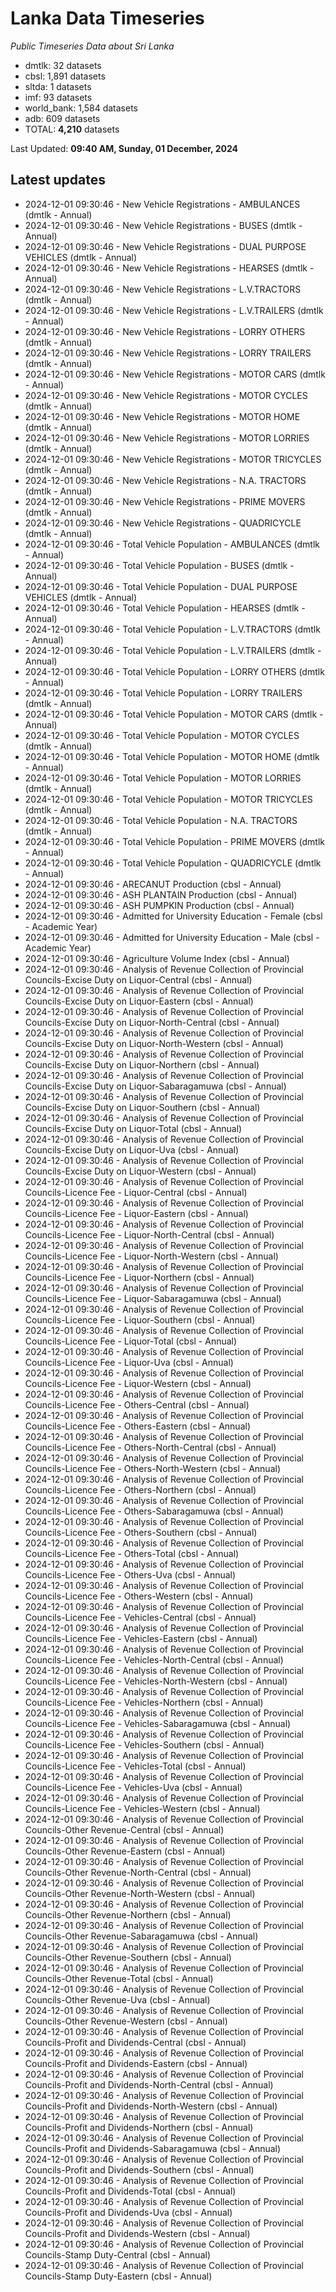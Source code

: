 # Lanka Data Timeseries
*Public Timeseries Data about Sri Lanka*

* dmtlk: 32 datasets
* cbsl: 1,891 datasets
* sltda: 1 datasets
* imf: 93 datasets
* world_bank: 1,584 datasets
* adb: 609 datasets
* TOTAL: **4,210** datasets

Last Updated: **09:40 AM, Sunday, 01 December, 2024**

## Latest updates

* 2024-12-01 09:30:46 - New Vehicle Registrations - AMBULANCES (dmtlk - Annual)
* 2024-12-01 09:30:46 - New Vehicle Registrations - BUSES (dmtlk - Annual)
* 2024-12-01 09:30:46 - New Vehicle Registrations - DUAL PURPOSE VEHICLES (dmtlk - Annual)
* 2024-12-01 09:30:46 - New Vehicle Registrations - HEARSES (dmtlk - Annual)
* 2024-12-01 09:30:46 - New Vehicle Registrations - L.V.TRACTORS (dmtlk - Annual)
* 2024-12-01 09:30:46 - New Vehicle Registrations - L.V.TRAILERS (dmtlk - Annual)
* 2024-12-01 09:30:46 - New Vehicle Registrations - LORRY OTHERS (dmtlk - Annual)
* 2024-12-01 09:30:46 - New Vehicle Registrations - LORRY TRAILERS (dmtlk - Annual)
* 2024-12-01 09:30:46 - New Vehicle Registrations - MOTOR CARS (dmtlk - Annual)
* 2024-12-01 09:30:46 - New Vehicle Registrations - MOTOR CYCLES (dmtlk - Annual)
* 2024-12-01 09:30:46 - New Vehicle Registrations - MOTOR HOME (dmtlk - Annual)
* 2024-12-01 09:30:46 - New Vehicle Registrations - MOTOR LORRIES (dmtlk - Annual)
* 2024-12-01 09:30:46 - New Vehicle Registrations - MOTOR TRICYCLES (dmtlk - Annual)
* 2024-12-01 09:30:46 - New Vehicle Registrations - N.A. TRACTORS (dmtlk - Annual)
* 2024-12-01 09:30:46 - New Vehicle Registrations - PRIME MOVERS (dmtlk - Annual)
* 2024-12-01 09:30:46 - New Vehicle Registrations - QUADRICYCLE (dmtlk - Annual)
* 2024-12-01 09:30:46 - Total Vehicle Population - AMBULANCES (dmtlk - Annual)
* 2024-12-01 09:30:46 - Total Vehicle Population - BUSES (dmtlk - Annual)
* 2024-12-01 09:30:46 - Total Vehicle Population - DUAL PURPOSE VEHICLES (dmtlk - Annual)
* 2024-12-01 09:30:46 - Total Vehicle Population - HEARSES (dmtlk - Annual)
* 2024-12-01 09:30:46 - Total Vehicle Population - L.V.TRACTORS (dmtlk - Annual)
* 2024-12-01 09:30:46 - Total Vehicle Population - L.V.TRAILERS (dmtlk - Annual)
* 2024-12-01 09:30:46 - Total Vehicle Population - LORRY OTHERS (dmtlk - Annual)
* 2024-12-01 09:30:46 - Total Vehicle Population - LORRY TRAILERS (dmtlk - Annual)
* 2024-12-01 09:30:46 - Total Vehicle Population - MOTOR CARS (dmtlk - Annual)
* 2024-12-01 09:30:46 - Total Vehicle Population - MOTOR CYCLES (dmtlk - Annual)
* 2024-12-01 09:30:46 - Total Vehicle Population - MOTOR HOME (dmtlk - Annual)
* 2024-12-01 09:30:46 - Total Vehicle Population - MOTOR LORRIES (dmtlk - Annual)
* 2024-12-01 09:30:46 - Total Vehicle Population - MOTOR TRICYCLES (dmtlk - Annual)
* 2024-12-01 09:30:46 - Total Vehicle Population - N.A. TRACTORS (dmtlk - Annual)
* 2024-12-01 09:30:46 - Total Vehicle Population - PRIME MOVERS (dmtlk - Annual)
* 2024-12-01 09:30:46 - Total Vehicle Population - QUADRICYCLE (dmtlk - Annual)
* 2024-12-01 09:30:46 - ARECANUT Production (cbsl - Annual)
* 2024-12-01 09:30:46 - ASH PLANTAIN Production (cbsl - Annual)
* 2024-12-01 09:30:46 - ASH PUMPKIN Production (cbsl - Annual)
* 2024-12-01 09:30:46 - Admitted for University Education - Female (cbsl - Academic Year)
* 2024-12-01 09:30:46 - Admitted for University Education - Male (cbsl - Academic Year)
* 2024-12-01 09:30:46 - Agriculture Volume Index (cbsl - Annual)
* 2024-12-01 09:30:46 - Analysis of Revenue Collection of Provincial Councils-Excise Duty on Liquor-Central (cbsl - Annual)
* 2024-12-01 09:30:46 - Analysis of Revenue Collection of Provincial Councils-Excise Duty on Liquor-Eastern (cbsl - Annual)
* 2024-12-01 09:30:46 - Analysis of Revenue Collection of Provincial Councils-Excise Duty on Liquor-North-Central (cbsl - Annual)
* 2024-12-01 09:30:46 - Analysis of Revenue Collection of Provincial Councils-Excise Duty on Liquor-North-Western (cbsl - Annual)
* 2024-12-01 09:30:46 - Analysis of Revenue Collection of Provincial Councils-Excise Duty on Liquor-Northern (cbsl - Annual)
* 2024-12-01 09:30:46 - Analysis of Revenue Collection of Provincial Councils-Excise Duty on Liquor-Sabaragamuwa (cbsl - Annual)
* 2024-12-01 09:30:46 - Analysis of Revenue Collection of Provincial Councils-Excise Duty on Liquor-Southern (cbsl - Annual)
* 2024-12-01 09:30:46 - Analysis of Revenue Collection of Provincial Councils-Excise Duty on Liquor-Total (cbsl - Annual)
* 2024-12-01 09:30:46 - Analysis of Revenue Collection of Provincial Councils-Excise Duty on Liquor-Uva (cbsl - Annual)
* 2024-12-01 09:30:46 - Analysis of Revenue Collection of Provincial Councils-Excise Duty on Liquor-Western (cbsl - Annual)
* 2024-12-01 09:30:46 - Analysis of Revenue Collection of Provincial Councils-Licence Fee - Liquor-Central (cbsl - Annual)
* 2024-12-01 09:30:46 - Analysis of Revenue Collection of Provincial Councils-Licence Fee - Liquor-Eastern (cbsl - Annual)
* 2024-12-01 09:30:46 - Analysis of Revenue Collection of Provincial Councils-Licence Fee - Liquor-North-Central (cbsl - Annual)
* 2024-12-01 09:30:46 - Analysis of Revenue Collection of Provincial Councils-Licence Fee - Liquor-North-Western (cbsl - Annual)
* 2024-12-01 09:30:46 - Analysis of Revenue Collection of Provincial Councils-Licence Fee - Liquor-Northern (cbsl - Annual)
* 2024-12-01 09:30:46 - Analysis of Revenue Collection of Provincial Councils-Licence Fee - Liquor-Sabaragamuwa (cbsl - Annual)
* 2024-12-01 09:30:46 - Analysis of Revenue Collection of Provincial Councils-Licence Fee - Liquor-Southern (cbsl - Annual)
* 2024-12-01 09:30:46 - Analysis of Revenue Collection of Provincial Councils-Licence Fee - Liquor-Total (cbsl - Annual)
* 2024-12-01 09:30:46 - Analysis of Revenue Collection of Provincial Councils-Licence Fee - Liquor-Uva (cbsl - Annual)
* 2024-12-01 09:30:46 - Analysis of Revenue Collection of Provincial Councils-Licence Fee - Liquor-Western (cbsl - Annual)
* 2024-12-01 09:30:46 - Analysis of Revenue Collection of Provincial Councils-Licence Fee - Others-Central (cbsl - Annual)
* 2024-12-01 09:30:46 - Analysis of Revenue Collection of Provincial Councils-Licence Fee - Others-Eastern (cbsl - Annual)
* 2024-12-01 09:30:46 - Analysis of Revenue Collection of Provincial Councils-Licence Fee - Others-North-Central (cbsl - Annual)
* 2024-12-01 09:30:46 - Analysis of Revenue Collection of Provincial Councils-Licence Fee - Others-North-Western (cbsl - Annual)
* 2024-12-01 09:30:46 - Analysis of Revenue Collection of Provincial Councils-Licence Fee - Others-Northern (cbsl - Annual)
* 2024-12-01 09:30:46 - Analysis of Revenue Collection of Provincial Councils-Licence Fee - Others-Sabaragamuwa (cbsl - Annual)
* 2024-12-01 09:30:46 - Analysis of Revenue Collection of Provincial Councils-Licence Fee - Others-Southern (cbsl - Annual)
* 2024-12-01 09:30:46 - Analysis of Revenue Collection of Provincial Councils-Licence Fee - Others-Total (cbsl - Annual)
* 2024-12-01 09:30:46 - Analysis of Revenue Collection of Provincial Councils-Licence Fee - Others-Uva (cbsl - Annual)
* 2024-12-01 09:30:46 - Analysis of Revenue Collection of Provincial Councils-Licence Fee - Others-Western (cbsl - Annual)
* 2024-12-01 09:30:46 - Analysis of Revenue Collection of Provincial Councils-Licence Fee - Vehicles-Central (cbsl - Annual)
* 2024-12-01 09:30:46 - Analysis of Revenue Collection of Provincial Councils-Licence Fee - Vehicles-Eastern (cbsl - Annual)
* 2024-12-01 09:30:46 - Analysis of Revenue Collection of Provincial Councils-Licence Fee - Vehicles-North-Central (cbsl - Annual)
* 2024-12-01 09:30:46 - Analysis of Revenue Collection of Provincial Councils-Licence Fee - Vehicles-North-Western (cbsl - Annual)
* 2024-12-01 09:30:46 - Analysis of Revenue Collection of Provincial Councils-Licence Fee - Vehicles-Northern (cbsl - Annual)
* 2024-12-01 09:30:46 - Analysis of Revenue Collection of Provincial Councils-Licence Fee - Vehicles-Sabaragamuwa (cbsl - Annual)
* 2024-12-01 09:30:46 - Analysis of Revenue Collection of Provincial Councils-Licence Fee - Vehicles-Southern (cbsl - Annual)
* 2024-12-01 09:30:46 - Analysis of Revenue Collection of Provincial Councils-Licence Fee - Vehicles-Total (cbsl - Annual)
* 2024-12-01 09:30:46 - Analysis of Revenue Collection of Provincial Councils-Licence Fee - Vehicles-Uva (cbsl - Annual)
* 2024-12-01 09:30:46 - Analysis of Revenue Collection of Provincial Councils-Licence Fee - Vehicles-Western (cbsl - Annual)
* 2024-12-01 09:30:46 - Analysis of Revenue Collection of Provincial Councils-Other Revenue-Central (cbsl - Annual)
* 2024-12-01 09:30:46 - Analysis of Revenue Collection of Provincial Councils-Other Revenue-Eastern (cbsl - Annual)
* 2024-12-01 09:30:46 - Analysis of Revenue Collection of Provincial Councils-Other Revenue-North-Central (cbsl - Annual)
* 2024-12-01 09:30:46 - Analysis of Revenue Collection of Provincial Councils-Other Revenue-North-Western (cbsl - Annual)
* 2024-12-01 09:30:46 - Analysis of Revenue Collection of Provincial Councils-Other Revenue-Northern (cbsl - Annual)
* 2024-12-01 09:30:46 - Analysis of Revenue Collection of Provincial Councils-Other Revenue-Sabaragamuwa (cbsl - Annual)
* 2024-12-01 09:30:46 - Analysis of Revenue Collection of Provincial Councils-Other Revenue-Southern (cbsl - Annual)
* 2024-12-01 09:30:46 - Analysis of Revenue Collection of Provincial Councils-Other Revenue-Total (cbsl - Annual)
* 2024-12-01 09:30:46 - Analysis of Revenue Collection of Provincial Councils-Other Revenue-Uva (cbsl - Annual)
* 2024-12-01 09:30:46 - Analysis of Revenue Collection of Provincial Councils-Other Revenue-Western (cbsl - Annual)
* 2024-12-01 09:30:46 - Analysis of Revenue Collection of Provincial Councils-Profit and Dividends-Central (cbsl - Annual)
* 2024-12-01 09:30:46 - Analysis of Revenue Collection of Provincial Councils-Profit and Dividends-Eastern (cbsl - Annual)
* 2024-12-01 09:30:46 - Analysis of Revenue Collection of Provincial Councils-Profit and Dividends-North-Central (cbsl - Annual)
* 2024-12-01 09:30:46 - Analysis of Revenue Collection of Provincial Councils-Profit and Dividends-North-Western (cbsl - Annual)
* 2024-12-01 09:30:46 - Analysis of Revenue Collection of Provincial Councils-Profit and Dividends-Northern (cbsl - Annual)
* 2024-12-01 09:30:46 - Analysis of Revenue Collection of Provincial Councils-Profit and Dividends-Sabaragamuwa (cbsl - Annual)
* 2024-12-01 09:30:46 - Analysis of Revenue Collection of Provincial Councils-Profit and Dividends-Southern (cbsl - Annual)
* 2024-12-01 09:30:46 - Analysis of Revenue Collection of Provincial Councils-Profit and Dividends-Total (cbsl - Annual)
* 2024-12-01 09:30:46 - Analysis of Revenue Collection of Provincial Councils-Profit and Dividends-Uva (cbsl - Annual)
* 2024-12-01 09:30:46 - Analysis of Revenue Collection of Provincial Councils-Profit and Dividends-Western (cbsl - Annual)
* 2024-12-01 09:30:46 - Analysis of Revenue Collection of Provincial Councils-Stamp Duty-Central (cbsl - Annual)
* 2024-12-01 09:30:46 - Analysis of Revenue Collection of Provincial Councils-Stamp Duty-Eastern (cbsl - Annual)